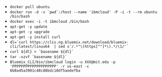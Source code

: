 * ```docker pull ubuntu```
* ```docker run -d -v `pwd`:/host --name 'ibmcloud' -P -i -t --rm ubuntu /bin/bash```
* ```docker exec -i -t ibmcloud /bin/bash```
* ```apt-get -y update```
* ```apt-get -y upgrade```
* ```apt-get -y install curl```
* ```dl=`curl https://clis.ng.bluemix.net/download/bluemix-cli/latest/linux64  | sed s'/.*"\(https[^"]*\).*/\1/'` ```
* ```curl ${dl} > `basename ${dl}` ```
* ```tar -xzvf `basename ${dl}` ```
* ``` Bluemix_CLI/bin/ibmcloud login -u XXX@mit.edu -p 'PPPPPPPPPPPPPPPPPPPP' -r us-east -c 6b8a45a3901c48c88bdc10df5aedef6a ```
